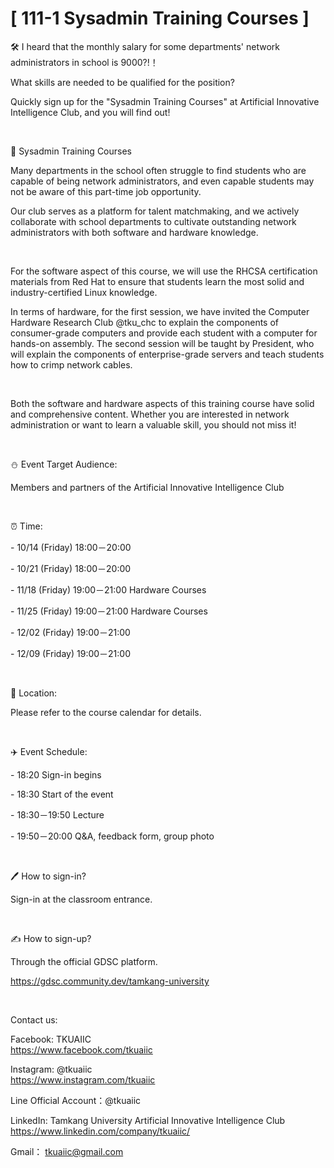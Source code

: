 # [ 111-1 Sysadmin Training Courses ]

🛠 I heard that the monthly salary for some departments' network administrators in school is 9000?!！

What skills are needed to be qualified for the position?

Quickly sign up for the "Sysadmin Training Courses" at Artificial Innovative Intelligence Club, and you will find out!

&nbsp;

📎 Sysadmin Training Courses

Many departments in the school often struggle to find students who are capable of being network administrators, and even capable students may not be aware of this part-time job opportunity.

Our club serves as a platform for talent matchmaking, and we actively collaborate with school departments to cultivate outstanding network administrators with both software and hardware knowledge.

&nbsp;

For the software aspect of this course, we will use the RHCSA certification materials from Red Hat to ensure that students learn the most solid and industry-certified Linux knowledge.

In terms of hardware, for the first session, we have invited the Computer Hardware Research Club @tku_chc to explain the components of consumer-grade computers and provide each student with a computer for hands-on assembly. The second session will be taught by President, who will explain the components of enterprise-grade servers and teach students how to crimp network cables.

&nbsp;

Both the software and hardware aspects of this training course have solid and comprehensive content. Whether you are interested in network administration or want to learn a valuable skill, you should not miss it!

&nbsp;

⛄️ Event Target Audience:

Members and partners of the Artificial Innovative Intelligence Club

&nbsp;

⏰ Time:

\- 10/14 (Friday) 18:00－20:00

\- 10/21 (Friday) 18:00－20:00

\- 11/18 (Friday) 19:00－21:00 Hardware Courses

\- 11/25 (Friday) 19:00－21:00 Hardware Courses

\- 12/02 (Friday) 19:00－21:00

\- 12/09 (Friday) 19:00－21:00

&nbsp;

📍 Location:

Please refer to the course calendar for details.

&nbsp;

✈️ Event Schedule:

\- 18:20 Sign-in begins

\- 18:30 Start of the event

\- 18:30－19:50 Lecture

\- 19:50－20:00 Q&A, feedback form, group photo

&nbsp;

🖊️ How to sign-in?

Sign-in at the classroom entrance.

&nbsp;

✍️ How to sign-up?

Through the official GDSC platform.

<https://gdsc.community.dev/tamkang-university>

&nbsp;

Contact us:

Facebook: TKUAIIC <br />https://www.facebook.com/tkuaiic

Instagram: @tkuaiic <br />https://www.instagram.com/tkuaiic

Line Official Account：@tkuaiic

LinkedIn: Tamkang University Artificial Innovative Intelligence Club <br />https://www.linkedin.com/company/tkuaiic/

Gmail： <tkuaiic@gmail.com>
